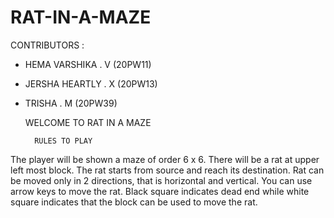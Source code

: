 # RAT-IN-A-MAZE

CONTRIBUTORS :

* HEMA VARSHIKA . V (20PW11)

* JERSHA HEARTLY . X (20PW13)

* TRISHA . M (20PW39)


	WELCOME TO RAT IN A MAZE

		RULES TO PLAY

The player will be shown a maze of order 6 x 6.
There will be a rat at upper left most block.
The rat starts from source and reach its destination.
Rat can be moved only in 2 directions, that is horizontal and vertical.
You can use arrow keys to move the rat.
Black square indicates dead end while white square indicates that the block can be used to move the rat.
